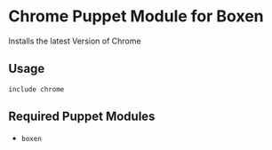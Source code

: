 # Chrome Puppet Module for Boxen

Installs the latest Version of Chrome

## Usage

```puppet
include chrome
```

## Required Puppet Modules

* `boxen`

